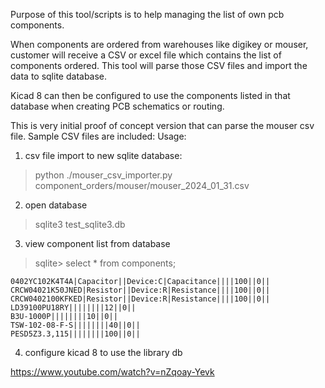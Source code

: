 Purpose of this tool/scripts is to help managing the list of own pcb components.

When components are ordered from warehouses like digikey or mouser, customer will receive a CSV or excel file which contains
the list of components ordered. This tool will parse those CSV files and import the data to sqlite database.

Kicad 8 can then be configured to use the components listed in that database when creating PCB schematics or routing.

This is very initial proof of concept version that can parse the mouser csv file. Sample CSV files are included:
Usage:

1. csv file import to new sqlite database:
   
>    python ./mouser_csv_importer.py component_orders/mouser/mouser_2024_01_31.csv


2. open database
>sqlite3 test_sqlite3.db 	

3. view component list from database

>	sqlite> select * from components;
	
	0402YC102K4T4A|Capacitor||Device:C|Capacitance||||100||0||
	CRCW04021K50JNED|Resistor||Device:R|Resistance||||100||0||
	CRCW0402100KFKED|Resistor||Device:R|Resistance||||100||0||
	LD39100PU18RY||||||||12||0||
	B3U-1000P||||||||10||0||
	TSW-102-08-F-S||||||||40||0||
	PESD5Z3.3,115||||||||100||0||


4. configure kicad 8 to use the library db

https://www.youtube.com/watch?v=nZqoay-Yevk